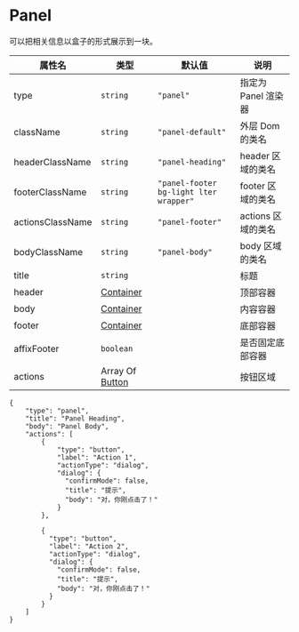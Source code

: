 # Panel

可以把相关信息以盒子的形式展示到一块。

| 属性名           | 类型                              | 默认值                                 | 说明                |
| ---------------- | --------------------------------- | -------------------------------------- | ------------------- |
| type             | `string`                          | `"panel"`                              | 指定为 Panel 渲染器 |
| className        | `string`                          | `"panel-default"`                      | 外层 Dom 的类名     |
| headerClassName  | `string`                          | `"panel-heading"`                      | header 区域的类名   |
| footerClassName  | `string`                          | `"panel-footer bg-light lter wrapper"` | footer 区域的类名   |
| actionsClassName | `string`                          | `"panel-footer"`                       | actions 区域的类名  |
| bodyClassName    | `string`                          | `"panel-body"`                         | body 区域的类名     |
| title            | `string`                          |                                        | 标题                |
| header           | [Container](./Types.md#container) |                                        | 顶部容器            |
| body             | [Container](./Types.md#container) |                                        | 内容容器            |
| footer           | [Container](./Types.md#container) |                                        | 底部容器            |
| affixFooter      | `boolean`                         |                                        | 是否固定底部容器    |
| actions          | Array Of [Button](./Button.md)    |                                        | 按钮区域            |

```schema:height="300" scope="body"
{
    "type": "panel",
    "title": "Panel Heading",
    "body": "Panel Body",
    "actions": [
        {
            "type": "button",
            "label": "Action 1",
            "actionType": "dialog",
            "dialog": {
              "confirmMode": false,
              "title": "提示",
              "body": "对，你刚点击了！"
            }
        },

        {
          "type": "button",
          "label": "Action 2",
          "actionType": "dialog",
          "dialog": {
            "confirmMode": false,
            "title": "提示",
            "body": "对，你刚点击了！"
          }
        }
    ]
}
```
